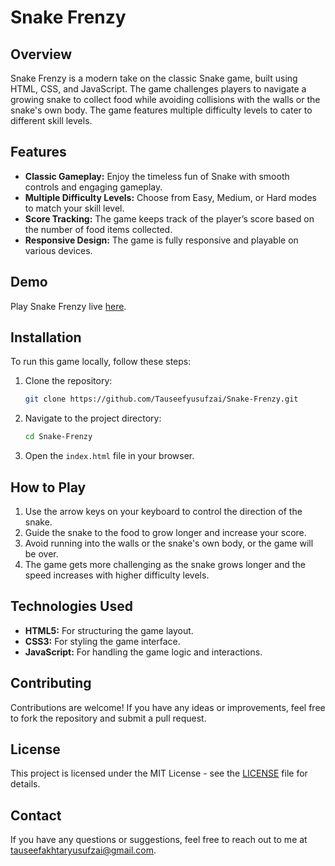 # Snake Frenzy

## Overview
Snake Frenzy is a modern take on the classic Snake game, built using HTML, CSS, and JavaScript. The game challenges players to navigate a growing snake to collect food while avoiding collisions with the walls or the snake's own body. The game features multiple difficulty levels to cater to different skill levels.

## Features
- **Classic Gameplay:** Enjoy the timeless fun of Snake with smooth controls and engaging gameplay.
- **Multiple Difficulty Levels:** Choose from Easy, Medium, or Hard modes to match your skill level.
- **Score Tracking:** The game keeps track of the player’s score based on the number of food items collected.
- **Responsive Design:** The game is fully responsive and playable on various devices.

## Demo
Play Snake Frenzy live [here](https://tauseefyusufzai.github.io/Snake-Frenzy/).

## Installation
To run this game locally, follow these steps:

1. Clone the repository:
    ```bash
    git clone https://github.com/Tauseefyusufzai/Snake-Frenzy.git
    ```
2. Navigate to the project directory:
    ```bash
    cd Snake-Frenzy
    ```
3. Open the `index.html` file in your browser.

## How to Play
1. Use the arrow keys on your keyboard to control the direction of the snake.
2. Guide the snake to the food to grow longer and increase your score.
3. Avoid running into the walls or the snake's own body, or the game will be over.
4. The game gets more challenging as the snake grows longer and the speed increases with higher difficulty levels.

## Technologies Used
- **HTML5:** For structuring the game layout.
- **CSS3:** For styling the game interface.
- **JavaScript:** For handling the game logic and interactions.

## Contributing
Contributions are welcome! If you have any ideas or improvements, feel free to fork the repository and submit a pull request.

## License
This project is licensed under the MIT License - see the [LICENSE](LICENSE) file for details.

## Contact
If you have any questions or suggestions, feel free to reach out to me at [tauseefakhtaryusufzai@gmail.com](mailto:tauseefakhtaryusufzai@gmail.com).
